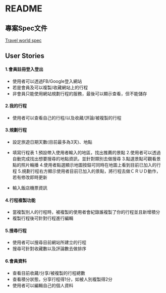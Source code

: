 # README

## 專案Spec文件

[Travel world spec](https://docs.google.com/document/d/1PHm4z6uoF_NfVeylnO_aQJ3ANW9AiD1LJ5_CdOu5s7w/edit#heading=h.gjdgxs)

## User Stories
#### 1.會員註冊登入登出

- 使用者可以透過FB/Google登入網站
- 若是會員及可以複製/收藏網站上的行程
- 非會員只能使用網站規劃行程的服務，最後可以顯示查看，但不能儲存

#### 2.我的行程

- 使用者可以查看自己的行程/以及收藏/評論/被複製的行程

#### 3.規劃行程

- 設定旅遊日期天數(目前最多為3天)、地點

- 填寫行程表
    1.預設帶入使用者輸入的地區，找出推薦的景點
    2.使用者可以透過自動完成找出想要搜尋的地點資訊，並針對類別去做搜尋
    3.點選景點可觀看景點的照片輪播
    4.使用者點選顯示地圖按鈕可同時在地圖上看到目前已加入的行程
    5.規劃行程右方顯示使用者目前已加入的景點，將行程去做ＣＲＵＤ動作，若有修改即時更新

 - 輸入飯店機票資訊

#### 4.行程複製功能

- 當複製別人的行程時，被複製的使用者會紀錄誰複製了你的行程並且新增積分
- 複製行程後可針對行程進行編輯

#### 5.搜尋行程

- 使用者可以搜尋目前網站所建立的行程
- 搜尋可針對收藏數以及評論數去做排序

#### 6.會員資料

- 查看目前收藏/分享/被複製的行程總數
- 查看積分狀態，分享行程得1分，如被人別複製得2分
- 使用者可以編輯自己的個人資料
